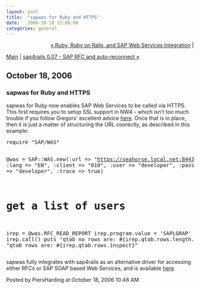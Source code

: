```yaml
---
layout: post
title:  "sapwas for Ruby and HTTPS"
date:   2006-10-18 12:00:00
categories: general
---
```

<p align="right">
<a href="http://www.piersharding.com/blog/archives/2006/10/ruby_ruby_on_ra.html">&laquo; Ruby, Ruby on Rails, and SAP Web Services Integration</a> |

<a href="http://www.piersharding.com/blog/">Main</a>
| <a href="http://www.piersharding.com/blog/archives/2006/10/sap4rails_007_s.html">sap4rails 0.07 - SAP RFC and auto-reconnect &raquo;</a>

</p>

<h2>October 18, 2006</h2>

<h3>sapwas for Ruby and HTTPS</h3>

<p>
sapwas for Ruby now enables SAP Web Services to be called via HTTPS.  This first requires you to setup SSL support in NW4 - which isn't too much trouble if you follow Gregors' excellent advice <a href='https://www.sdn.sap.com/irj/sdn/weblogs?blog=/pub/wlg/1452'>here</a>.  Once that is in place, then it is just a matter of structuring the URL coorectly, as described in this example:
</p>
<pre>
require "SAP/WAS"

@was = SAP::WAS.new(:url => "https://seahorse.local.net:8443/sap/bc/srt/rfc/sap/Z_RFC_READ_REPORT_01",
                    :lang   => "EN",
                    :client => "010",
                    :user   => "developer",
                    :passwd => "developer",
                    :trace  => true)

# get a list of users
irep = @was.RFC_READ_REPORT
irep.program.value = 'SAPLGRAP'
irep.call()
puts "qtab no rows are: #{irep.qtab.rows.length.to_s}"
puts "qtab rows are: #{irep.qtab.rows.inspect}"
</pre>

<p>
sapwas fully integrates with sap4rails as an alternative driver for accessing either RFCs or SAP  SOAP based Web Services, and is available <a href='http://raa.ruby-lang.org/project/sapwas/'>here</a>.
</p>

<div id="a000066more"><div id="more">

</div></div>

<p class="posted">Posted by PiersHarding at October 18, 2006 10:48 AM</p>





